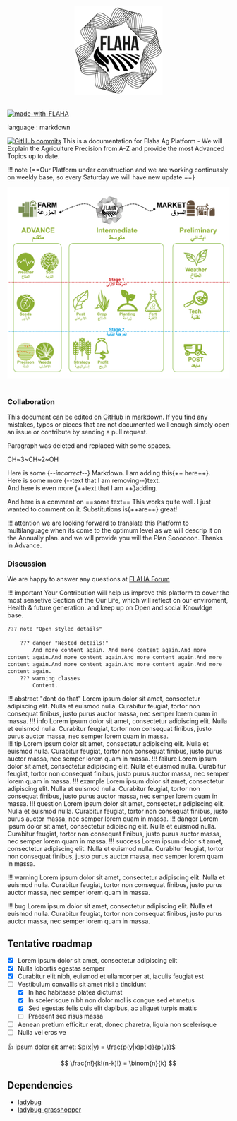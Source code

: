 
<div style="text-align: center;"><img src="img/logo.png"></div><br>

[![made-with-FLAHA](https://img.shields.io/badge/Agriculture%20with-FLAHA-00FF00.svg)](http://flaha.org)


language : markdown




[![GitHub commits](https://img.shields.io/github/commits-since/SubtitleEdit/subtitleedit/3.4.7.svg)](https://github.com/FlahaAG/Flaha_Wiki/commits/master)
This is a documentation for Flaha Ag Platform - We will Explain the Agriculture Precision from A-Z and provide the most Advanced Topics up to date.


!!! note
    {==Our Platform under construction and we are working continuasly on weekly base, so every Saturday we will have new update.==}
<div style="text-align: center;"><img src="img/stage_fl.png"></div><br>

### Collaboration

This document  can be edited on [GitHub](https://github.com/FlahaAG/Flaha_Wiki) in markdown. If you find any mistakes, typos or  pieces that are not documented well enough simply open an issue or contribute by sending a pull request.

~~Paragraph was deleted and replaced with some spaces.~~

CH~3~CH~2~OH

Here is some {--*incorrect*--} Markdown.  I am adding this{++ here++}.  
Here is some more {--text that I am removing--}text.  
And here is even more {++text that I am ++}adding.

And here is a comment on ==some text== This works quite well. I just wanted to comment on it. Substitutions is{++are++} great!


!!! attention
    we are looking forward to translate this Platform to multilanguage when its come to the optimum level as we will descrip it on the Annually plan. and we will provide you will the Plan Soooooon. Thanks in Advance.

### Discussion

We are happy to answer any questions at [FLAHA Forum](http://discourse.flaha.org/)

!!! important
    Your Contribution will help us improve this platform to cover the most sensetive Section of the Our Life, which will reflect on our enviroment, Health & future generation. and keep up on Open and social Knowldge base.
	
	??? note "Open styled details"

		??? danger "Nested details!"
			And more content again. And more content again.And more content again.And more content again.And more content again.And more content again.And more content again.And more content again.And more content again.
		??? warning classes
			Content.




!!! abstract "dont do that"
    Lorem ipsum dolor sit amet, consectetur adipiscing elit. Nulla et euismod
    nulla. Curabitur feugiat, tortor non consequat finibus, justo purus auctor
    massa, nec semper lorem quam in massa.
!!! info
    Lorem ipsum dolor sit amet, consectetur adipiscing elit. Nulla et euismod
    nulla. Curabitur feugiat, tortor non consequat finibus, justo purus auctor
    massa, nec semper lorem quam in massa.	
!!! tip
    Lorem ipsum dolor sit amet, consectetur adipiscing elit. Nulla et euismod
    nulla. Curabitur feugiat, tortor non consequat finibus, justo purus auctor
    massa, nec semper lorem quam in massa.
!!! failure
    Lorem ipsum dolor sit amet, consectetur adipiscing elit. Nulla et euismod
    nulla. Curabitur feugiat, tortor non consequat finibus, justo purus auctor
    massa, nec semper lorem quam in massa. 
!!! example
    Lorem ipsum dolor sit amet, consectetur adipiscing elit. Nulla et euismod
    nulla. Curabitur feugiat, tortor non consequat finibus, justo purus auctor
    massa, nec semper lorem quam in massa.
!!! question
    Lorem ipsum dolor sit amet, consectetur adipiscing elit. Nulla et euismod
    nulla. Curabitur feugiat, tortor non consequat finibus, justo purus auctor
    massa, nec semper lorem quam in massa.
!!! danger
    Lorem ipsum dolor sit amet, consectetur adipiscing elit. Nulla et euismod
    nulla. Curabitur feugiat, tortor non consequat finibus, justo purus auctor
    massa, nec semper lorem quam in massa.
!!! success
    Lorem ipsum dolor sit amet, consectetur adipiscing elit. Nulla et euismod
    nulla. Curabitur feugiat, tortor non consequat finibus, justo purus auctor
    massa, nec semper lorem quam in massa.
	
!!! warning
    Lorem ipsum dolor sit amet, consectetur adipiscing elit. Nulla et euismod
    nulla. Curabitur feugiat, tortor non consequat finibus, justo purus auctor
    massa, nec semper lorem quam in massa.	
	
	

!!! bug
    Lorem ipsum dolor sit amet, consectetur adipiscing elit. Nulla et euismod
    nulla. Curabitur feugiat, tortor non consequat finibus, justo purus auctor
    massa, nec semper lorem quam in massa.
	
## Tentative roadmap
* [x] Lorem ipsum dolor sit amet, consectetur adipiscing elit
* [x] Nulla lobortis egestas semper
* [x] Curabitur elit nibh, euismod et ullamcorper at, iaculis feugiat est
* [ ] Vestibulum convallis sit amet nisi a tincidunt
    * [x] In hac habitasse platea dictumst
    * [x] In scelerisque nibh non dolor mollis congue sed et metus
    * [x] Sed egestas felis quis elit dapibus, ac aliquet turpis mattis
    * [ ] Praesent sed risus massa
* [ ] Aenean pretium efficitur erat, donec pharetra, ligula non scelerisque
* [ ] Nulla vel eros ve

:thumbsup: ipsum dolor sit amet: $p(x|y) = \frac{p(y|x)p(x)}{p(y)}$

$$
\frac{n!}{k!(n-k)!} = \binom{n}{k}
$$

## Dependencies
- [ladybug](https://github.com/ladybug-tools/ladybug)
- [ladybug-grasshopper](https://github.com/ladybug-tools/ladybug-grasshopper)
